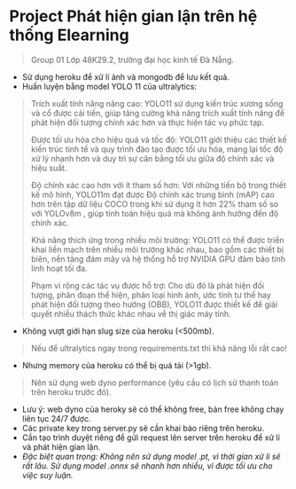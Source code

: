 # Project Phát hiện gian lận trên hệ thống Elearning
> Group 01
> Lớp 48K29.2, trường đại học kinh tế Đà Nẵng.
- Sử dụng heroku để xử lí ảnh và mongodb để lưu kết quả.
- Huấn luyện bằng model YOLO 11 của ultralytics:
> Trích xuất tính năng nâng cao: YOLO11 sử dụng kiến trúc xương sống và cổ được cải tiến, giúp tăng cường khả năng trích xuất tính năng để phát hiện đối tượng chính xác hơn và thực hiện tác vụ phức tạp.
> 
> Được tối ưu hóa cho hiệu quả và tốc độ: YOLO11 giới thiệu các thiết kế kiến trúc tinh tế và quy trình đào tạo được tối ưu hóa, mang lại tốc độ xử lý nhanh hơn và duy trì sự cân bằng tối ưu giữa độ chính xác và hiệu suất.
> 
> Độ chính xác cao hơn với ít tham số hơn: Với những tiến bộ trong thiết kế mô hình, YOLO11m đạt được Độ chính xác trung bình (mAP) cao hơn trên tập dữ liệu COCO trong khi sử dụng ít hơn 22% tham số so với YOLOv8m , giúp tính toán hiệu quả mà không ảnh hưởng đến độ chính xác.
> 
> Khả năng thích ứng trong nhiều môi trường: YOLO11 có thể được triển khai liền mạch trên nhiều môi trường khác nhau, bao gồm các thiết bị biên, nền tảng đám mây và hệ thống hỗ trợ NVIDIA GPU đảm bảo tính linh hoạt tối đa.
> 
> Phạm vi rộng các tác vụ được hỗ trợ: Cho dù đó là phát hiện đối tượng, phân đoạn thể hiện, phân loại hình ảnh, ước tính tư thế hay phát hiện đối tượng theo hướng (OBB), YOLO11 được thiết kế để giải quyết nhiều thách thức khác nhau về thị giác máy tính.
- Không vượt giới hạn slug size của heroku (<500mb).
> Nếu để ultralytics ngay trong requirements.txt thì khả năng lỗi rất cao!
- Nhưng memory của heroku có thể bị quá tải (>1gb).
> Nên sử dụng web dyno performance (yêu cầu có lịch sử thanh toán trên heroku trước đó).
- Lưu ý: web dyno của heroky sẽ có thể không free, bản free không chạy liên tục 24/7 được.
- Các private key trong server.py sẽ cần khai báo riêng trên heroku.
- Cần tạo trình duyệt riêng để gửi request lên server trên heroku để xử lí và phát hiện gian lận.
- *Đặc biệt quan trọng: Không nên sử dụng model .pt, vì thời gian xử lí sẽ rất lâu. Sử dụng model .onnx sẽ nhanh hơn nhiều, vì được tối ưu cho việc suy luận.*

